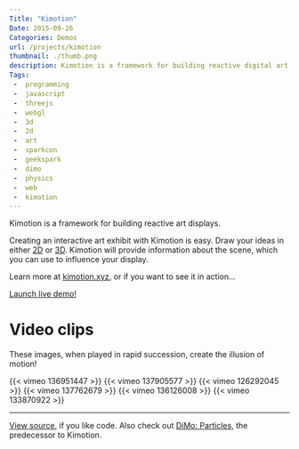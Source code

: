 ```yaml
---
Title: "Kimotion"
Date: 2015-09-26
Categories: Demos
url: /projects/kimotion
thumbnail: ./thumb.png
description: Kimotion is a framework for building reactive digital art displays.
Tags:
 -  programming
 -  javascript
 -  threejs
 -  webgl
 -  3d
 -  2d
 -  art
 -  sparkcon
 -  geekspark
 -  dimo
 -  physics
 -  web
 -  kimotion
---
```


Kimotion is a framework for building reactive art displays.

Creating an interactive art exhibit with Kimotion is easy. Draw your ideas in
either [2D][p5js] or [3D][threejs]. Kimotion will provide information about
the scene, which you can use to influence your display.

Learn more at [kimotion.xyz][kimotion-web], or if you want to see it in
action...

<p class="text-center"><a class="btn btn-default btn-lg" href="http://kimotion.xyz/live">Launch live demo!</a></p>

# Video clips

These images, when played in rapid succession, create the illusion of motion!

{{< vimeo 136951447 >}}
{{< vimeo 137905577 >}}
{{< vimeo 126292045 >}}
{{< vimeo 137762679 >}}
{{< vimeo 136126008 >}}
{{< vimeo 133870922 >}}

<hr>

[View source][repo], if you like code. Also check out [DiMo: Particles][dimo],
the predecessor to Kimotion.

<div hidden><img src="thumb.png" alt="kimotion thumbnail"></div>

[dimo]: /projects/dimo
[repo]: https://github.com/mwcz/Kimotion
[osdc]: http://opensource.com/life/15/2/sparkcon-geekspark-digital-motion-exhibit
[kimotion-web]: http://kimotion.xyz
[p5js]: http://p5js.org
[threejs]: http://threejs.org
